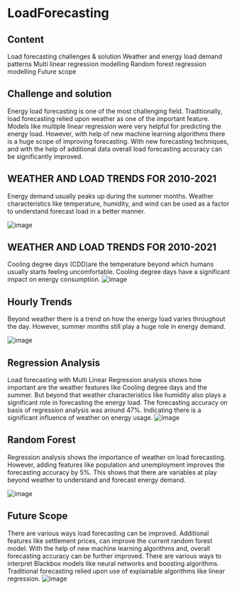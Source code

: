 # LoadForecasting
## Content
Load forecasting challenges & solution
Weather and energy load demand patterns 
Multi linear regression modelling
Random forest regression modelling 
Future scope 

## Challenge and solution 
Energy load forecasting is one of the most challenging field. 
Traditionally, load forecasting relied upon weather as one of the important feature. Models like multiple linear regression were very helpful for predicting the energy load. 
However, with help of new machine learning algorithms there is a huge scope of improving forecasting.
With new forecasting techniques, and with the help of additional data overall load forecasting accuracy can be significantly improved.

## WEATHER AND LOAD TRENDS FOR 2010-2021
Energy demand usually peaks up during the summer months.
Weather characteristics like temperature, humidity, and wind can be used as a factor to understand forecast load in a better manner.  

![image](https://user-images.githubusercontent.com/58665046/121716687-50951580-caae-11eb-98a6-100fed3d1eb4.png)

## WEATHER AND LOAD TRENDS FOR 2010-2021
Cooling degree days (CDD)are the temperature beyond which humans usually starts feeling uncomfortable.
Cooling degree days have a significant impact on energy consumption.
![image](https://user-images.githubusercontent.com/58665046/121716731-60145e80-caae-11eb-8cfd-ef5422af2470.png)

## Hourly Trends 
Beyond weather there is a trend on how the energy load varies throughout the day.
However, summer months still play a huge role in energy demand.  

![image](https://user-images.githubusercontent.com/58665046/121716863-8f2ad000-caae-11eb-97c4-b1fe1ac3d145.png)

## Regression Analysis
Load forecasting with Multi Linear Regression analysis shows how important are the weather features like Cooling degree days and the summer. But beyond that weather characteristics like humidity also plays a significant role in forecasting the energy load. 
The forecasting accuracy on basis of regression analysis was around 47%.   Indicating there is a significant influence of weather on energy usage.
![image](https://user-images.githubusercontent.com/58665046/121716896-99e56500-caae-11eb-950a-b11000a60ab2.png)

## Random Forest

Regression analysis shows the importance of weather on load forecasting.
However, adding features like population and unemployment improves the forecasting accuracy by 5%. 
This shows that there are variables at play beyond weather to understand and forecast energy demand.   


![image](https://user-images.githubusercontent.com/58665046/121716973-af5a8f00-caae-11eb-97c5-edca4050a493.png)

## Future Scope
There are various ways load forecasting can be improved. Additional features like settlement prices, can improve the current random forest model.
With the help of new machine learning algorithms and, overall forecasting accuracy can be further improved. 
There are various ways to interpret Blackbox models like neural networks and boosting algorithms. Traditional forecasting relied upon use of explainable algorithms like linear regression.
![image](https://user-images.githubusercontent.com/58665046/121717012-bb465100-caae-11eb-9789-64483e63d988.png)



